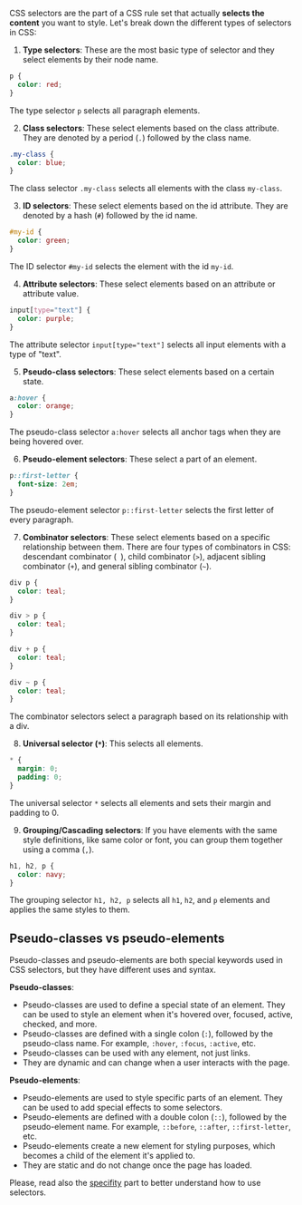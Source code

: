 CSS selectors are the part of a CSS rule set that actually __selects the content__ you want to style. Let's break down the different types of selectors in CSS:

1. **Type selectors**: These are the most basic type of selector and they select elements by their node name.

```css
p {
  color: red;
}
```

The type selector `p` selects all paragraph elements.

2. **Class selectors**: These select elements based on the class attribute. They are denoted by a period (`.`) followed by the class name.

```css
.my-class {
  color: blue;
}
```

The class selector `.my-class` selects all elements with the class `my-class`.

3. **ID selectors**: These select elements based on the id attribute. They are denoted by a hash (`#`) followed by the id name.

```css
#my-id {
  color: green;
}
```

The ID selector `#my-id` selects the element with the id `my-id`.

4. **Attribute selectors**: These select elements based on an attribute or attribute value. 

```css
input[type="text"] {
  color: purple;
}
```

The attribute selector `input[type="text"]` selects all input elements with a type of "text".

5. **Pseudo-class selectors**: These select elements based on a certain state.

```css
a:hover {
  color: orange;
}
```

The pseudo-class selector `a:hover` selects all anchor tags when they are being hovered over.

6. **Pseudo-element selectors**: These select a part of an element.

```css
p::first-letter {
  font-size: 2em;
}
```

The pseudo-element selector `p::first-letter` selects the first letter of every paragraph.

7. **Combinator selectors**: These select elements based on a specific relationship between them. There are four types of combinators in CSS: descendant combinator (` `), child combinator (`>`), adjacent sibling combinator (`+`), and general sibling combinator (`~`).

```css
div p {
  color: teal;
}

div > p {
  color: teal;
}

div + p {
  color: teal;
}

div ~ p {
  color: teal;
}
```

The combinator selectors select a paragraph based on its relationship with a div.

8. **Universal selector (`*`)**: This selects all elements.

```css
* {
  margin: 0;
  padding: 0;
}
```

The universal selector `*` selects all elements and sets their margin and padding to 0.

9. **Grouping/Cascading selectors**: If you have elements with the same style definitions, like same color or font, you can group them together using a comma (`,`).

```css
h1, h2, p {
  color: navy;
}
```

The grouping selector `h1, h2, p` selects all `h1`, `h2`, and `p` elements and applies the same styles to them.

## Pseudo-classes vs pseudo-elements

Pseudo-classes and pseudo-elements are both special keywords used in CSS selectors, but they have different uses and syntax.

**Pseudo-classes**:

- Pseudo-classes are used to define a special state of an element. They can be used to style an element when it's hovered over, focused, active, checked, and more.
- Pseudo-classes are defined with a single colon (`:`), followed by the pseudo-class name. For example, `:hover`, `:focus`, `:active`, etc.
- Pseudo-classes can be used with any element, not just links.
- They are dynamic and can change when a user interacts with the page.

**Pseudo-elements**:

- Pseudo-elements are used to style specific parts of an element. They can be used to add special effects to some selectors.
- Pseudo-elements are defined with a double colon (`::`), followed by the pseudo-element name. For example, `::before`, `::after`, `::first-letter`, etc.
- Pseudo-elements create a new element for styling purposes, which becomes a child of the element it's applied to.
- They are static and do not change once the page has loaded.

Please, read also the [specifity](./specifity.md) part to better understand how to use selectors.